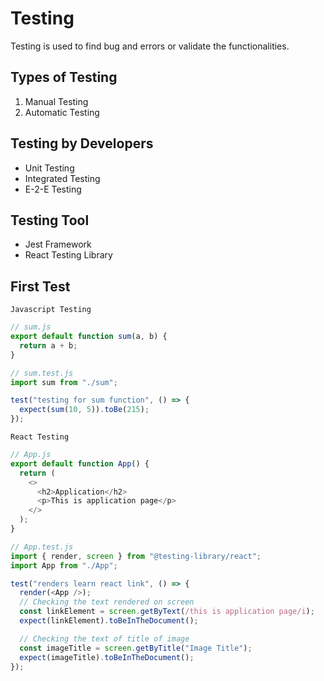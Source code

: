 # Testing

Testing is used to find bug and errors or validate the functionalities.

## Types of Testing

1. Manual Testing
2. Automatic Testing

## Testing by Developers

- Unit Testing
- Integrated Testing
- E-2-E Testing

## Testing Tool

- Jest Framework
- React Testing Library

## First Test

`Javascript Testing`

```js
// sum.js
export default function sum(a, b) {
  return a + b;
}

// sum.test.js
import sum from "./sum";

test("testing for sum function", () => {
  expect(sum(10, 5)).toBe(215);
});
```

`React Testing`

```js
// App.js
export default function App() {
  return (
    <>
      <h2>Application</h2>
      <p>This is application page</p>
    </>
  );
}

// App.test.js
import { render, screen } from "@testing-library/react";
import App from "./App";

test("renders learn react link", () => {
  render(<App />);
  // Checking the text rendered on screen
  const linkElement = screen.getByText(/this is application page/i);
  expect(linkElement).toBeInTheDocument();

  // Checking the text of title of image
  const imageTitle = screen.getByTitle("Image Title");
  expect(imageTitle).toBeInTheDocument();
});
```
